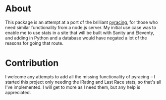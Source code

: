 # About

This package is an attempt at a port of the brilliant [pyracing](https://github.com/Esterni/pyracing), for those who need similar functionality from a node.js server. 
My initial use case was to enable me to use stats in a site that will be built with Sanity and Eleventy, and adding in Python and a database would have negated a lot of the reasons for going that route.

# Contribution

I welcome any attempts to add all the missing functionality of pyracing – I started this project only needing the iRating and Last Race stats, so that's all I've implemented. I will get to more as I need them, but any help is appreciated.
